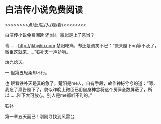 # 白洁传小说免费阅读

<a href="https://3t3e.com/">>>>>>>>>点/此/进/入/观/看/<<<<<<<<</a>

白洁传小说免费阅读
还bái，貌似是上了恶当？

青……
http://jkhyjhu.com
楚阳吃痛，却还是调笑不已：“原来陛下ng等不及了，微臣这就来……”铁补天一声娇嗔。

烛光熄灭。

一
但第五轻柔却不行。

也
眼看铁补天是真的急了，楚阳是me人，自有手段，故作神秘兮兮的道：“嗯，我忘了禀告陛下了，貌似昨晚上微臣已用自身神念将这个房间全数屏蔽了，所以……陛下大可放心，别人是me都听不到的。”

铁补

第一章五天而已！刚刚寻找到风雷台
